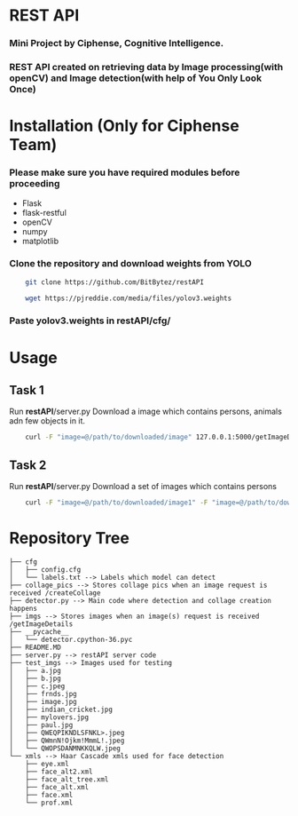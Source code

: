 # REST API 

### Mini Project by Ciphense, Cognitive Intelligence.

### REST API created on retrieving data by Image processing(with openCV) and Image detection(with help of You Only Look Once)

# Installation (Only for Ciphense Team)
### Please make sure you have required modules before proceeding

- Flask
- flask-restful
- openCV
- numpy
- matplotlib

### Clone the repository and download weights from YOLO
```bash
    git clone https://github.com/BitBytez/restAPI

    wget https://pjreddie.com/media/files/yolov3.weights
```
### Paste yolov3.weights in **restAPI**/cfg/

# Usage

## Task 1

Run **restAPI**/server.py
Download a image which contains persons, animals adn few objects in it. 
```bash
    curl -F "image=@/path/to/downloaded/image" 127.0.0.1:5000/getImageDetails
```

## Task 2
Run **restAPI**/server.py
Download a set of images which contains persons
```bash
    curl -F "image=@/path/to/downloaded/image1" -F "image=@/path/to/downloaded/image2" 127.0.0.1:5000/createCollage > myOutputCollage.jpg
```

# Repository Tree
```
├── cfg 
│   ├── config.cfg 
│   └── labels.txt --> Labels which model can detect
├── collage_pics --> Stores collage pics when an image request is received /createCollage
├── detector.py --> Main code where detection and collage creation happens
├── imgs --> Stores images when an image(s) request is received /getImageDetails
├── __pycache__
│   └── detector.cpython-36.pyc
├── README.MD
├── server.py --> restAPI server code
├── test_imgs --> Images used for testing
│   ├── a.jpg
│   ├── b.jpg
│   ├── c.jpeg
│   ├── frnds.jpg
│   ├── image.jpg
│   ├── indian_cricket.jpg
│   ├── mylovers.jpg
│   ├── paul.jpg
│   ├── QWEQPIKNDLSFNKL>.jpeg
│   ├── QWmnN!Ojkm!MmmL!.jpeg
│   └── QWOPSDANMNKKQLW.jpeg
└── xmls --> Haar Cascade xmls used for face detection
    ├── eye.xml
    ├── face_alt2.xml
    ├── face_alt_tree.xml
    ├── face_alt.xml
    ├── face.xml
    └── prof.xml
```